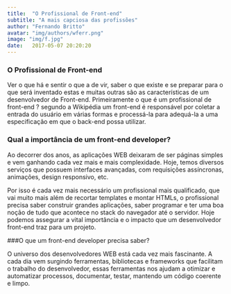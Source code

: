 ```yaml
---
title:  "O Profissional de Front-end"
subtitle: "A mais capciosa das profissões"
author: "Fernando Britto"
avatar: "img/authors/wferr.png"
image: "img/f.jpg"
date:   2017-05-07 20:20:20
---
```


### O Profissional de Front-end
Ver o que há e sentir o que a de vir, saber o que existe e se preparar para o que será inventado estas e muitas outras são as características de um desenvolvedor de Front-end.
Primeiramente o que é um profissional de front-end ? segundo a Wikipédia um front-end é responsável por coletar a entrada do usuário em várias formas e processá-la para adequá-la a uma especificação em que o back-end possa utilizar.

### Qual a importância de um front-end developer?
Ao decorrer dos anos, as aplicações WEB deixaram de ser páginas simples e vem ganhando cada vez mais e mais complexidade. Hoje, temos diversos serviços que possuem interfaces avançadas, com requisições assíncronas, animações, design responsivo, etc.

Por isso é cada vez mais necessário um profissional mais qualificado, que vai muito mais além de recortar templates e montar HTMLs, o profissional precisa saber construir grandes aplicações, saber programar e ter uma boa noção de tudo que acontece no stack do navegador até o servidor. 
Hoje podemos assegurar a vital importância e o impacto que um desenvolvedor front-end traz para um projeto. 

###O que um front-end developer precisa saber?

O universo dos desenvolvedores WEB está cada vez mais fascinante. A cada dia vem surgindo ferramentas, bibliotecas e frameworks que facilitam o trabalho do desenvolvedor, essas ferramentas nos ajudam a otimizar e automatizar processos, documentar, testar, mantendo um código coerente e limpo.
